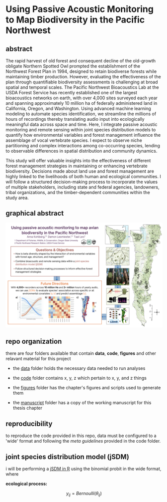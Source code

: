 # Using Passive Acoustic Monitoring to Map Biodiversity in the Pacific Northwest

## abstract
The rapid harvest of old forest and  consequent decline of the old-growth obligate Northern Spotted Owl prompted the establishment of the Northwest Forest Plan in 1994, designed to retain biodiverse forests while maintaining timber production. However, evaluating the effectiveness of the plan through quantifiable biodiversity assessments is challenging at broad spatial and temporal scales. The Pacific Northwest Bioacoustics Lab at the USDA Forest Service has recently established one of the largest bioacoustics networks on earth, with over 4,000 sites surveyed each year and spanning approximately 10 million ha of federally administered land in California, Oregon, and Washington. Using advanced machine learning modeling to automate species identification, we streamline the millions of hours of recordings thereby translating audio input into ecologically meaningful data across space and time. Here, I integrate passive acoustic monitoring and remote sensing within joint species distribution models to quantify how environmental variables and forest management influence the assemblage of vocal vertebrate species. I expect to observe niche partitioning and complex interactions among co-occurring species, lending to observable differences in spatial distribution and community dynamics.

This study will offer valuable insights into the effectiveness of different forest management strategies in maintaining or enhancing vertebrate biodiversity. Decisions made about land use and forest management are highly linked to the livelihoods of both human and ecological communities. I will follow a structured decision-making process to incorporate the values of multiple stakeholders, including state and federal agencies, landowners, tribal organizations, and the timber-dependent communities within the study area.

## graphical abstract
![project workflow](figures/ORTWS_Poster.png)

## repo organization
there are four folders available that contain **data**, **code**, **figures** and other relavant material for this project

- the [data](data) folder holds the necessary data needed to run analyses

- the [code](code) folder contains x, y, z which pertain to x, y, and z things

- the [figures](figures) folder has the chapter's figures and scripts used to generate them

- the [manuscript](manuscript) folder has a copy of the working manuscript for this thesis chapter 

## reproducibility
to reproduce the code provided in this repo, data must be configured to a 'wide' format and following the *meta guidelines* provided in the code folder. 

## joint species distribution model (jSDM)
i will be performing a [jSDM in R](https://cran.r-project.org/web/packages/jSDM/vignettes/jSDM.html) using the binomial probit in the wide format, where

**ecological process:**

$$ y_{ij} = Bernoulli(\theta_{ij})$$